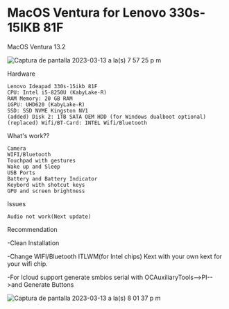 # MacOS Ventura for Lenovo 330s-15IKB 81F

MacOS Ventura 13.2 


![Captura de pantalla 2023-03-13 a la(s) 7 57 25 p m](https://user-images.githubusercontent.com/18466590/224883070-2fe5e484-45d4-4c05-9ac8-9f96a440c97c.png)

Hardware

    Lenovo Ideapad 330s-15ikb 81F
    CPU: Intel i5-8250U (KabyLake-R)
    RAM Memory: 20 GB RAM
    iGPU: UHD620 (KabyLake-R)
    SSD: SSD NVME Kingston NV1
    (added) Disk 2: 1TB SATA OEM HDD (for Windows dualboot optional)
    (replaced) Wifi/BT-Card: INTEL Wifi/Bluetooth

What's work??

    Camera
    WIFI/Bluetooth
    Touchpad with gestures
    Wake up and Sleep
    USB Ports
    Battery and Battery Indicator
    Keybord with shotcut keys
    GPU and screen brightness
    
Issues

    Audio not work(Next update)

Recommendation

-Clean Installation

-Change WIFI/Bluetooth ITLWM(for Intel chips) Kext with your own kext for your wifi chip.

-For Icloud support generate smbios serial with OCAuxiliaryTools-->PI-->and Generate Buttons

![Captura de pantalla 2023-03-13 a la(s) 8 01 37 p m](https://user-images.githubusercontent.com/18466590/224883106-f35d73a6-c828-432d-8cb9-f94e538a2514.png)

